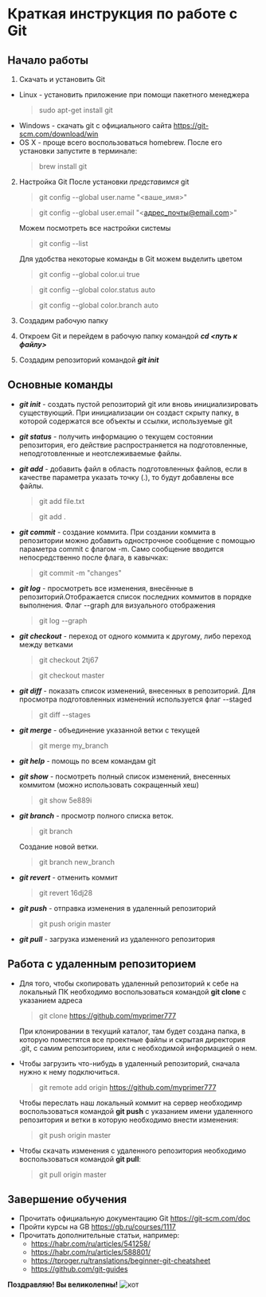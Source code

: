 # Краткая инструкция по работе с Git

## Начало работы
1. Скачать и установить Git
+ Linux - установить приложение при помощи пакетного менеджера 
  >sudo apt-get install git
+ Windows - скачать git с официального сайта <https://git-scm.com/download/win>
+ OS X - проще всего воспользоваться homebrew. После его установки запустите в терминале:
  > brew install git
2. Настройка Git
После установки *представимся* git

   > git config --global user.name "<ваше_имя>"

   > git config --global user.email "<адрес_почты@email.com>"

   Можем посмотреть все настройки системы 
   > git config --list

   Для удобства некоторые команды в Git можем выделить цветом
   >git config --global color.ui true

   >git config --global color.status auto
   
   >git config --global color.branch auto
3. Создадим рабочую папку
4. Откроем Git и перейдем в рабочую папку командой ***cd <путь к файлу>***
5. Создадим репозиторий командой ***git init***

## Основные команды
+ ***git init*** - создать пустой репозиторий git или вновь инициализировать существующий. При инициализации он создаст скрыту папку, в которой содержатся все объекты и ссылки, используемые git
+ ***git status*** - получить информацию о текущем состоянии репозитория, его действие распространяется на подготовленные, неподготовленные и неотслеживаемые файлы.
+ ***git add*** - добавить файл в область подготовленных файлов, если в качестве параметра указать точку (.), то будут добавлены все файлы.
  >git add file.txt
  
  >git add .
+ ***git commit*** - создание коммита. При создании коммита в репозитории можно добавить однострочное сообщение с помощью параметра commit с флагом -m. Само сообщение вводится непосредственно после флага, в кавычках:
    > git commit -m "changes"
+ ***git log*** - просмотреть все изменения, внесённые в репозиторий.Отображается список последних коммитов в порядке выполнения. Флаг --graph для визуального отображения
  >git log --graph
+ ***git checkout*** - переход от одного коммита к другому, либо переход между ветками
  >git checkout 2tj67

  >git checkout master
+ ***git diff*** - показать список изменений, внесенных в репозиторий.
Для просмотра подготовленных изменений используется флаг --staged
  >git diff --stages
+ ***git merge*** - объединение указанной ветки с текущей
  >git merge my_branch
+ ***git help*** - помощь по всем командам git
+ ***git show*** - посмотреть полный список изменений, внесенных коммитом (можно использовать сокращенный хеш)
  >git show 5e889i
+ ***git branch*** - просмотр полного списка веток. 
  >git branch

  Создание новой ветки.
  >git branch new_branch
+ ***git revert*** - отменить коммит
  >git revert 16dj28
+ ***git push*** - отправка  изменения в удаленный репозиторий 
  >git push origin master
+ ***git pull*** - загрузка изменений из удаленного репозитория
## Работа с удаленным репозиторием
+ Для того, чтобы скопировать удаленный репозиторий к себе на локальный ПК необходимо воспользоваться командой **git clone** с указанием адреса
  >git clone https://github.com/myprimer777

  При клонировании в текущий каталог, там будет создана папка, в которую поместятся все проектные файлы и скрытая директория .git, с самим репозиторием, или с необходимой информацией о нем.

+ Чтобы загрузить что-нибудь в удаленный репозиторий, сначала нужно к нему подключиться.
  >git remote add origin https://github.com/myprimer777

  Чтобы переслать наш локальный коммит на сервер необходимр воспользоваться командой **git push** с указанием имени удаленного репозитория и ветки в которую необходимо внести изменения:
    >git push origin master
  
 + Чтобы скачать изменения с удаленного репозитория необходимо воспользоваться командой **git pull**:
    >git pull origin master

## Завершение обучения
* Прочитать официальную документацию Git <https://git-scm.com/doc>
* Пройти курсы на GB <https://gb.ru/courses/1117>
* Прочитать дополнительные статьи, например: 
  + https://habr.com/ru/articles/541258/
  + https://habr.com/ru/articles/588801/
  + https://tproger.ru/translations/beginner-git-cheatsheet
  + https://github.com/git-guides


**Поздравляю! Вы великолепны!**
![кот](cat.jpg)